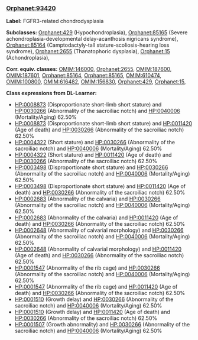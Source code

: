 
### [Orphanet:93420](http://www.orpha.net/ORDO/Orphanet_93420)
**Label:** FGFR3-related chondrodysplasia

**Subclasses:** [Orphanet:429](http://www.orpha.net/ORDO/Orphanet_429) (Hypochondroplasia), [Orphanet:85165](http://www.orpha.net/ORDO/Orphanet_85165) (Severe achondroplasia-developmental delay-acanthosis nigricans syndrome), [Orphanet:85164](http://www.orpha.net/ORDO/Orphanet_85164) (Camptodactyly-tall stature-scoliosis-hearing loss syndrome), [Orphanet:2655](http://www.orpha.net/ORDO/Orphanet_2655) (Thanatophoric dysplasia), [Orphanet:15](http://www.orpha.net/ORDO/Orphanet_15) (Achondroplasia), 

**Corr. equiv. classes:** [OMIM:146000](http://purl.obolibrary.org/obo/OMIM_146000), [Orphanet:2655](http://www.orpha.net/ORDO/Orphanet_2655), [OMIM:187600](http://purl.obolibrary.org/obo/OMIM_187600), [OMIM:187601](http://purl.obolibrary.org/obo/OMIM_187601), [Orphanet:85164](http://www.orpha.net/ORDO/Orphanet_85164), [Orphanet:85165](http://www.orpha.net/ORDO/Orphanet_85165), [OMIM:610474](http://purl.obolibrary.org/obo/OMIM_610474), [OMIM:100800](http://purl.obolibrary.org/obo/OMIM_100800), [OMIM:616482](http://purl.obolibrary.org/obo/OMIM_616482), [OMIM:156830](http://purl.obolibrary.org/obo/OMIM_156830), [Orphanet:429](http://www.orpha.net/ORDO/Orphanet_429), [Orphanet:15](http://www.orpha.net/ORDO/Orphanet_15), 

**Class expressions from DL-Learner:**

- [HP:0008873](http://purl.obolibrary.org/obo/HP_0008873) (Disproportionate short-limb short stature) and [HP:0030266](http://purl.obolibrary.org/obo/HP_0030266) (Abnormality of the sacroiliac notch) and [HP:0040006](http://purl.obolibrary.org/obo/HP_0040006) (Mortality/Aging) 62.50%
- [HP:0008873](http://purl.obolibrary.org/obo/HP_0008873) (Disproportionate short-limb short stature) and [HP:0011420](http://purl.obolibrary.org/obo/HP_0011420) (Age of death) and [HP:0030266](http://purl.obolibrary.org/obo/HP_0030266) (Abnormality of the sacroiliac notch) 62.50%
- [HP:0004322](http://purl.obolibrary.org/obo/HP_0004322) (Short stature) and [HP:0030266](http://purl.obolibrary.org/obo/HP_0030266) (Abnormality of the sacroiliac notch) and [HP:0040006](http://purl.obolibrary.org/obo/HP_0040006) (Mortality/Aging) 62.50%
- [HP:0004322](http://purl.obolibrary.org/obo/HP_0004322) (Short stature) and [HP:0011420](http://purl.obolibrary.org/obo/HP_0011420) (Age of death) and [HP:0030266](http://purl.obolibrary.org/obo/HP_0030266) (Abnormality of the sacroiliac notch) 62.50%
- [HP:0003498](http://purl.obolibrary.org/obo/HP_0003498) (Disproportionate short stature) and [HP:0030266](http://purl.obolibrary.org/obo/HP_0030266) (Abnormality of the sacroiliac notch) and [HP:0040006](http://purl.obolibrary.org/obo/HP_0040006) (Mortality/Aging) 62.50%
- [HP:0003498](http://purl.obolibrary.org/obo/HP_0003498) (Disproportionate short stature) and [HP:0011420](http://purl.obolibrary.org/obo/HP_0011420) (Age of death) and [HP:0030266](http://purl.obolibrary.org/obo/HP_0030266) (Abnormality of the sacroiliac notch) 62.50%
- [HP:0002683](http://purl.obolibrary.org/obo/HP_0002683) (Abnormality of the calvaria) and [HP:0030266](http://purl.obolibrary.org/obo/HP_0030266) (Abnormality of the sacroiliac notch) and [HP:0040006](http://purl.obolibrary.org/obo/HP_0040006) (Mortality/Aging) 62.50%
- [HP:0002683](http://purl.obolibrary.org/obo/HP_0002683) (Abnormality of the calvaria) and [HP:0011420](http://purl.obolibrary.org/obo/HP_0011420) (Age of death) and [HP:0030266](http://purl.obolibrary.org/obo/HP_0030266) (Abnormality of the sacroiliac notch) 62.50%
- [HP:0002648](http://purl.obolibrary.org/obo/HP_0002648) (Abnormality of calvarial morphology) and [HP:0030266](http://purl.obolibrary.org/obo/HP_0030266) (Abnormality of the sacroiliac notch) and [HP:0040006](http://purl.obolibrary.org/obo/HP_0040006) (Mortality/Aging) 62.50%
- [HP:0002648](http://purl.obolibrary.org/obo/HP_0002648) (Abnormality of calvarial morphology) and [HP:0011420](http://purl.obolibrary.org/obo/HP_0011420) (Age of death) and [HP:0030266](http://purl.obolibrary.org/obo/HP_0030266) (Abnormality of the sacroiliac notch) 62.50%
- [HP:0001547](http://purl.obolibrary.org/obo/HP_0001547) (Abnormality of the rib cage) and [HP:0030266](http://purl.obolibrary.org/obo/HP_0030266) (Abnormality of the sacroiliac notch) and [HP:0040006](http://purl.obolibrary.org/obo/HP_0040006) (Mortality/Aging) 62.50%
- [HP:0001547](http://purl.obolibrary.org/obo/HP_0001547) (Abnormality of the rib cage) and [HP:0011420](http://purl.obolibrary.org/obo/HP_0011420) (Age of death) and [HP:0030266](http://purl.obolibrary.org/obo/HP_0030266) (Abnormality of the sacroiliac notch) 62.50%
- [HP:0001510](http://purl.obolibrary.org/obo/HP_0001510) (Growth delay) and [HP:0030266](http://purl.obolibrary.org/obo/HP_0030266) (Abnormality of the sacroiliac notch) and [HP:0040006](http://purl.obolibrary.org/obo/HP_0040006) (Mortality/Aging) 62.50%
- [HP:0001510](http://purl.obolibrary.org/obo/HP_0001510) (Growth delay) and [HP:0011420](http://purl.obolibrary.org/obo/HP_0011420) (Age of death) and [HP:0030266](http://purl.obolibrary.org/obo/HP_0030266) (Abnormality of the sacroiliac notch) 62.50%
- [HP:0001507](http://purl.obolibrary.org/obo/HP_0001507) (Growth abnormality) and [HP:0030266](http://purl.obolibrary.org/obo/HP_0030266) (Abnormality of the sacroiliac notch) and [HP:0040006](http://purl.obolibrary.org/obo/HP_0040006) (Mortality/Aging) 62.50%


